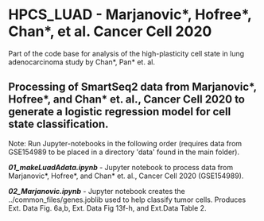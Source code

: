# HPCS_LUAD - Marjanovic*, Hofree*, Chan*, et al. Cancer Cell 2020
Part of the code base for analysis of the high-plasticity cell state in lung adenocarcinoma study by Chan*, Pan* et. al. 

## Processing of SmartSeq2 data from Marjanovic*, Hofree*, and Chan* et. al., Cancer Cell 2020 to generate a logistic regression model for cell state classification. 

Note: Run Jupyter-notebooks in the following order (requires data from GSE154989 to be placed in a directory 'data' found in the main folder).

**_01_makeLuadAdata.ipynb_** - Jupyter notebook to process data from Marjanovic*, Hofree*, and Chan* et. al., Cancer Cell 2020 (GSE154989). 

**_02_Marjanovic.ipynb_** - Jupyter notebook creates the ../common_files/genes.joblib used to help classify tumor cells.  Produces Ext. Data Fig. 6a,b, Ext. Data Fig 13f-h, and Ext.Data Table 2.
